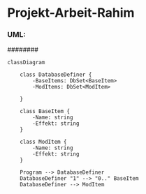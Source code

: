 # Projekt-Arbeit-Rahim
### UML:








########




```mermaid
classDiagram

    class DatabaseDefiner {
        -BaseItems: DbSet<BaseItem>
        -ModItems: DbSet<ModItem>

    }

    class BaseItem {
        -Name: string
        -Effekt: string
    }

    class ModItem {
        -Name: string
        -Effekt: string
    }

    Program --> DatabaseDefiner
    DatabaseDefiner "1" --> "0.." BaseItem
    DatabaseDefiner --> ModItem

```
